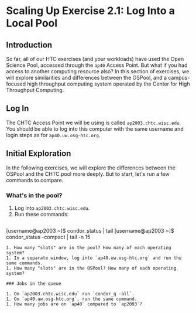 # Scaling Up Exercise 2.1: Log Into a Local Pool

## Introduction

So far, all of our HTC exercises (and your workloads) have used the Open Science
Pool, accessed through the `ap40` Access Point. But what if you had access to 
another computing resource also? In this section of exercises, we will explore 
similarities and differences between the OSPool, and a campus-focused high throughput computing 
system operated by the Center for High Throughput Computing. 

## Log In

The CHTC Access Point we will be using is called `ap2003.chtc.wisc.edu`. You should be 
able to log into this computer with the same username and login steps as for 
`ap40.uw.osg-htc.org`. 

## Initial Exploration

In the following exercises, we will explore the differences between the OSPool and 
the CHTC pool more deeply. But to start, let's run a few commands to compare. 

### What's in the pool? 

1. Log into `ap2003.chtc.wisc.edu`.
1. Run these commands: 
	``` console
[username@ap2003 ~]$ condor_status | tail
[username@ap2003 ~]$ condor_status -compact | tail -n 15
```
1. How many "slots" are in the pool? How many of each operating system? 
1. In a separate window, log into `ap40.uw.osg-htc.org` and run the same commands. 
1. How many "slots" are in the OSPool? How many of each operating system? 

### Jobs in the queue

1. On `ap2003.chtc.wisc.edu` run `condor_q -all`. 
1. On `ap40.uw.osg-htc.org`, run the same command. 
1. How many jobs are on `ap40` compared to `ap2003`? 